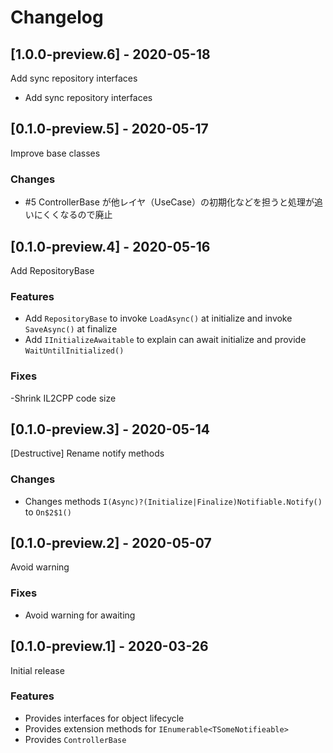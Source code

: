 # Changelog

## [1.0.0-preview.6] - 2020-05-18

Add sync repository interfaces

* Add sync repository interfaces

## [0.1.0-preview.5] - 2020-05-17

Improve base classes

### Changes

- #5 ControllerBase が他レイヤ（UseCase）の初期化などを担うと処理が追いにくくなるので廃止

## [0.1.0-preview.4] - 2020-05-16

Add RepositoryBase

### Features

- Add `RepositoryBase` to invoke `LoadAsync()` at initialize and invoke `SaveAsync()` at finalize
- Add `IInitializeAwaitable` to explain can await initialize and provide `WaitUntilInitialized()`

### Fixes

-Shrink IL2CPP code size

## [0.1.0-preview.3] - 2020-05-14

[Destructive] Rename notify methods

### Changes

- Changes methods `I(Async)?(Initialize|Finalize)Notifiable.Notify()` to `On$2$1()`

## [0.1.0-preview.2] - 2020-05-07

Avoid warning

### Fixes

- Avoid warning for awaiting

## [0.1.0-preview.1] - 2020-03-26

Initial release

### Features

* Provides interfaces for object lifecycle
* Provides extension methods for `IEnumerable<TSomeNotifieable>`
* Provides `ControllerBase`

